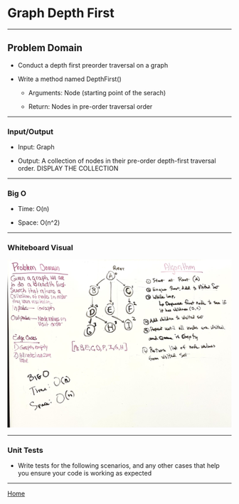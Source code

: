 # Graph Depth First

---

## Problem Domain

* Conduct a depth first preorder traversal on a graph

* Write a method named DepthFirst()

  * Arguments: Node (starting point of the serach)

  * Return: Nodes in pre-order traversal order

---

### Input/Output

* Input: Graph

* Output: A collection of nodes in their pre-order depth-first traversal order. DISPLAY THE COLLECTION

---

### Big O

* Time: O(n)

* Space: O(n^2)

---

### Whiteboard Visual

![whiteboard visual](breadthfirstgraph.jpg)

---

### Unit Tests

* Write tests for the following scenarios, and any other cases that help you ensure your code is working as expected

---

[Home](/README.md)
